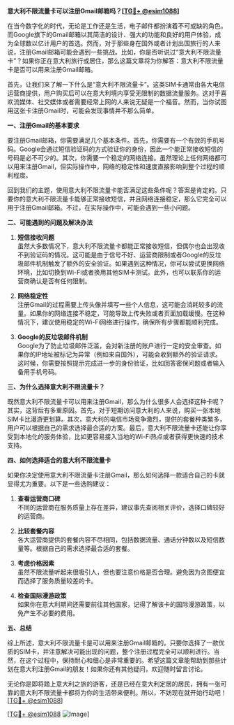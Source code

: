 **意大利不限流量卡可以注册Gmail邮箱吗？[[TG💪+ @esim1088](https://t.me/s/esim1088)]**

在当今数字化的时代，无论是工作还是生活，电子邮件都扮演着不可或缺的角色。而Google旗下的Gmail邮箱以其简洁的设计、强大的功能和良好的用户体验，成为全球数以亿计用户的首选。然而，对于那些身在国外或者计划出国旅行的人来说，注册Gmail邮箱可能会遇到一些挑战。比如，你是否听说过“意大利不限流量卡”？如果你正在意大利旅行或居住，那么这篇文章将为你解答：意大利不限流量卡是否可以用来注册Gmail邮箱。

首先，让我们来了解一下什么是“意大利不限流量卡”。这类SIM卡通常由各大电信运营商提供，用户购买后可以在意大利境内享受无限制的数据流量服务。这对于喜欢流媒体、社交媒体或者需要经常上网的人来说无疑是一个福音。然而，当你试图用这张卡注册Gmail时，可能会发现事情并不那么简单。

**一、注册Gmail的基本要求**

要注册Gmail邮箱，你需要满足几个基本条件。首先，你需要有一个有效的手机号码。Google会通过短信验证码的方式验证你的身份，因此一个能正常接收短信的号码是必不可少的。其次，你需要一个稳定的网络连接。虽然理论上任何网络都可以用来注册Gmail，但实际操作中，网络的稳定性和速度直接影响到整个过程的顺利程度。

回到我们的主题，使用意大利不限流量卡能否满足这些条件呢？答案是肯定的。只要你的意大利不限流量卡能够正常接收短信，并且网络连接稳定，那么它完全可以用于注册Gmail邮箱。不过，在实际操作中，可能会遇到一些小问题。

**二、可能遇到的问题及解决办法**

1. **短信接收问题**  
   虽然大多数情况下，意大利不限流量卡都能正常接收短信，但偶尔也会出现收不到验证码的情况。这可能是由于信号不好、运营商限制或者Google的反垃圾邮件机制触发了额外的安全验证。如果遇到这种情况，你可以尝试更换网络环境，比如切换到Wi-Fi或者换用其他SIM卡测试。此外，也可以联系你的运营商确认是否有任何限制。

2. **网络稳定性**  
   注册Gmail的过程需要上传头像并填写一些个人信息，这可能会消耗较多的流量。如果你的网络连接不稳定，可能导致上传失败或者页面加载缓慢。在这种情况下，建议使用稳定的Wi-Fi网络进行操作，确保所有步骤都能顺利完成。

3. **Google的反垃圾邮件机制**  
   Google为了防止垃圾邮件泛滥，会对新注册的账户进行一定的安全审查。如果你的IP地址被标记为异常（例如来自国外），可能会收到额外的验证请求。这时候，你需要按照提示完成进一步的身份验证，比如回答密保问题或者输入备用手机号码。

**三、为什么选择意大利不限流量卡？**

既然意大利不限流量卡可以用来注册Gmail，那么为什么很多人会选择这种卡呢？其实，这背后有多重原因。首先，对于短期访问意大利的人来说，购买一张本地SIM卡比漫游更划算。其次，意大利的电信市场竞争激烈，提供的套餐种类繁多，用户可以根据自己的需求选择最合适的方案。最后，意大利不限流量卡还能让你享受到本地化的服务体验，比如更容易接入当地的Wi-Fi热点或者获得更快速的技术支持。

**四、如何选择适合的意大利不限流量卡**

如果你决定使用意大利不限流量卡注册Gmail，那么如何选择一款适合自己的卡就显得尤为重要。以下是一些选购建议：

1. **查看运营商口碑**  
   不同的运营商在服务质量上存在差异，建议事先查阅相关评价，选择口碑较好的运营商。

2. **比较套餐内容**  
   各大运营商提供的套餐内容不尽相同，包括数据流量、通话分钟数以及短信数量等。根据自己的需求选择最合适的套餐。

3. **考虑价格因素**  
   虽然不限流量听起来很吸引人，但也要注意价格是否合理。避免因为贪图便宜而选择了服务质量较差的卡。

4. **检查国际漫游政策**  
   如果你在意大利期间还需要前往其他国家，记得了解该卡的国际漫游政策，以免产生不必要的费用。

**五、总结**

综上所述，意大利不限流量卡是可以用来注册Gmail邮箱的。只要你选择了一款优质的SIM卡，并注意解决可能出现的问题，整个注册过程完全可以顺利进行。当然，在这个过程中，保持耐心和细心是非常重要的。希望这篇文章能帮助到那些计划在意大利注册Gmail的朋友！如果你还有其他疑问，欢迎随时留言讨论。

无论你是即将踏上意大利之旅的游客，还是已经在意大利定居的居民，拥有一张可靠的意大利不限流量卡都将为你的生活带来便利。所以，不妨现在就开始行动吧！[[TG💪+ @esim1088](https://t.me/s/esim1088)]

[[TG💪+ @esim1088](https://t.me/s/esim1088) ![Image](https://i.postimg.cc/4NQfJmqS/Snipaste-2025-05-13-00-14-12.png)]